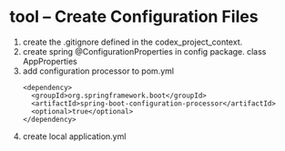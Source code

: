 # tool – Create Configuration Files

1. create the .gitignore defined in the codex_project_context.
2. create spring @ConfigurationProperties in config package. class AppProperties 
3. add configuration processor to pom.yml
    ```
    <dependency>
      <groupId>org.springframework.boot</groupId>
      <artifactId>spring-boot-configuration-processor</artifactId>
      <optional>true</optional>
    </dependency>
    ```
4. create local application.yml